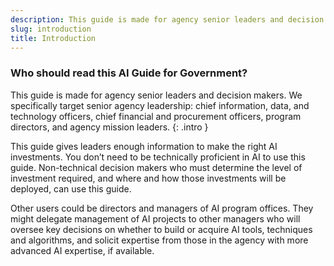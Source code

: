 ```yaml
---
description: This guide is made for agency senior leaders and decision makers. We specifically target senior agency leadership; Chief Information, Data and Technology Officers; Chief Financial and Procurement Officers; program directors; and agency mission leaders. 
slug: introduction
title: Introduction
---
```

### Who should read this AI Guide for Government?

This guide is made for agency senior leaders and decision makers. We specifically target senior agency leadership: chief information, data, and technology officers, chief financial and procurement officers, program directors, and agency mission leaders. 
{: .intro }

This guide gives leaders enough information to make the right AI investments. You don’t need to be technically proficient in AI to use this guide. Non-technical decision makers who must determine the level of investment required, and where and how those investments will be deployed, can use this guide. 

Other users could be directors and managers of AI program offices. They might delegate management of AI projects to other managers who will oversee key decisions on whether to build or acquire AI tools, techniques and algorithms, and solicit expertise from those in the agency with more advanced AI expertise, if available. 
